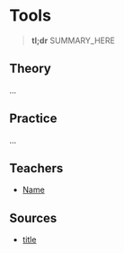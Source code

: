 # Tools

> **tl;dr** SUMMARY_HERE

## Theory

…

## Practice

…

## Teachers

- [Name](#link)

## Sources

- [title](#link)
